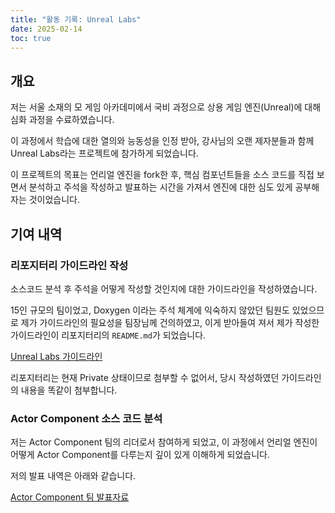 ```yaml
---
title: "활동 기록: Unreal Labs"
date: 2025-02-14
toc: true
---
```


## 개요

저는 서울 소재의 모 게임 아카데미에서 국비 과정으로 상용 게임 엔진(Unreal)에 대해 심화 과정을 수료하였습니다.

이 과정에서 학습에 대한 열의와 능동성을 인정 받아, 강사님의 오랜 제자분들과 함께 Unreal Labs라는 프로젝트에 참가하게 되었습니다.

이 프로젝트의 목표는 언리얼 엔진을 fork한 후, 핵심 컴포넌트들을 소스 코드를 직접 보면서 분석하고 주석을 작성하고 발표하는 시간을 가져서 엔진에 대한 심도 있게 공부해자는 것이었습니다.

## 기여 내역

### 리포지터리 가이드라인 작성

소스코드 분석 후 주석을 어떻게 작성할 것인지에 대한 가이드라인을 작성하였습니다.

15인 규모의 팀이었고, Doxygen 이라는 주석 체계에 익숙하지 않았던 팀원도 있었으므로 제가 가이드라인의 필요성을 팀장님께 건의하였고, 이게 받아들여 져서 제가 작성한 가이드라인이 리포지터리의 `README.md`가 되었습니다.

[Unreal Labs 가이드라인](./guide_line.md)

리포지터리는 현재 Private 상태이므로 첨부할 수 없어서, 당시 작성하였던 가이드라인의 내용을 똑같이 첨부합니다.

### Actor Component 소스 코드 분석

저는 Actor Component 팀의 리더로서 참여하게 되었고, 이 과정에서 언리얼 엔진이 어떻게 Actor Component를 다루는지 깊이 있게 이해하게 되었습니다.

저의 발표 내역은 아래와 같습니다.

[Actor Component 팀 발표자료 ](https://docs.google.com/presentation/d/19-R6U1GwiAnyQH91bM8MlbIXAxXcxeDGW7L3T93jJ6w/edit?usp=sharing)